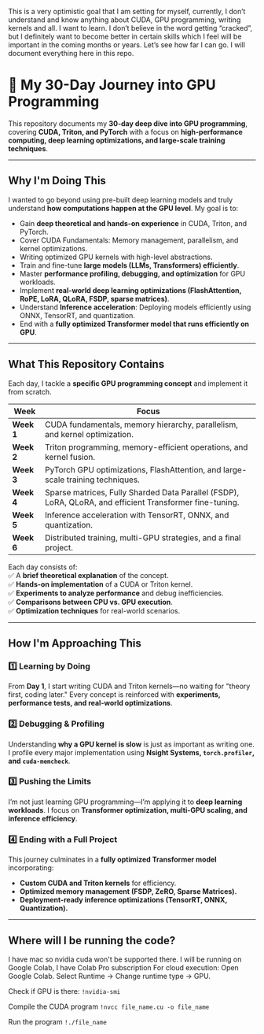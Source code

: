 This is a very optimistic goal that I am setting for myself, currently, I don’t understand and know anything about CUDA, GPU programming, writing kernels and all. I want to learn. I don’t believe in the word getting “cracked”, but I definitely want to become better in certain skills which I feel will be important in the coming months or years. Let’s see how far I can go. I will document everything here in this repo.

# 🚀 My 30-Day Journey into GPU Programming  

This repository documents my **30-day deep dive into GPU programming**, covering **CUDA, Triton, and PyTorch** with a focus on **high-performance computing, deep learning optimizations, and large-scale training techniques**.  

---

## **Why I'm Doing This**  
I wanted to go beyond using pre-built deep learning models and truly understand **how computations happen at the GPU level**. My goal is to:  
- Gain **deep theoretical and hands-on experience** in CUDA, Triton, and PyTorch.
- Cover CUDA Fundamentals: Memory management, parallelism, and kernel optimizations.
- Writing optimized GPU kernels with high-level abstractions.  
- Train and fine-tune **large models (LLMs, Transformers) efficiently**.  
- Master **performance profiling, debugging, and optimization** for GPU workloads.  
- Implement **real-world deep learning optimizations (FlashAttention, RoPE, LoRA, QLoRA, FSDP, sparse matrices)**.
- Understand **Inference acceleration**: Deploying models efficiently using ONNX, TensorRT, and quantization.  
- End with a **fully optimized Transformer model that runs efficiently on GPU**.

---

## **What This Repository Contains**  
Each day, I tackle a **specific GPU programming concept** and implement it from scratch.  

| **Week** | **Focus** |
|----------|--------------------------------------|
| **Week 1** | CUDA fundamentals, memory hierarchy, parallelism, and kernel optimization. |
| **Week 2** | Triton programming, memory-efficient operations, and kernel fusion. |
| **Week 3** | PyTorch GPU optimizations, FlashAttention, and large-scale training techniques. |
| **Week 4** | Sparse matrices, Fully Sharded Data Parallel (FSDP), LoRA, QLoRA, and efficient Transformer fine-tuning. |
| **Week 5** | Inference acceleration with TensorRT, ONNX, and quantization. |
| **Week 6** | Distributed training, multi-GPU strategies, and a final project. |

Each day consists of:  
✅ A **brief theoretical explanation** of the concept.  
✅ **Hands-on implementation** of a CUDA or Triton kernel.  
✅ **Experiments to analyze performance** and debug inefficiencies.  
✅ **Comparisons between CPU vs. GPU execution**.  
✅ **Optimization techniques** for real-world scenarios.  

---

## **How I'm Approaching This**  
### **1️⃣ Learning by Doing**
From **Day 1**, I start writing CUDA and Triton kernels—no waiting for "theory first, coding later." Every concept is reinforced with **experiments, performance tests, and real-world optimizations**.

### **2️⃣ Debugging & Profiling**
Understanding **why a GPU kernel is slow** is just as important as writing one. I profile every major implementation using **Nsight Systems, `torch.profiler`, and `cuda-memcheck`**.

### **3️⃣ Pushing the Limits**
I’m not just learning GPU programming—I’m applying it to **deep learning workloads**. I focus on **Transformer optimization, multi-GPU scaling, and inference efficiency**.

### **4️⃣ Ending with a Full Project**
This journey culminates in a **fully optimized Transformer model** incorporating:  
- **Custom CUDA and Triton kernels** for efficiency.  
- **Optimized memory management (FSDP, ZeRO, Sparse Matrices).**  
- **Deployment-ready inference optimizations (TensorRT, ONNX, Quantization).**  

---

## Where will I be running the code?

I have mac so nvidia cuda won't be supported there. I will be running on Google Colab, I have Colab Pro subscription
For cloud execution:
Open Google Colab.
Select Runtime → Change runtime type → GPU.

Check if GPU is there:
`!nvidia-smi`

Compile the CUDA program
`!nvcc file_name.cu -o file_name`

Run the program
`!./file_name`
